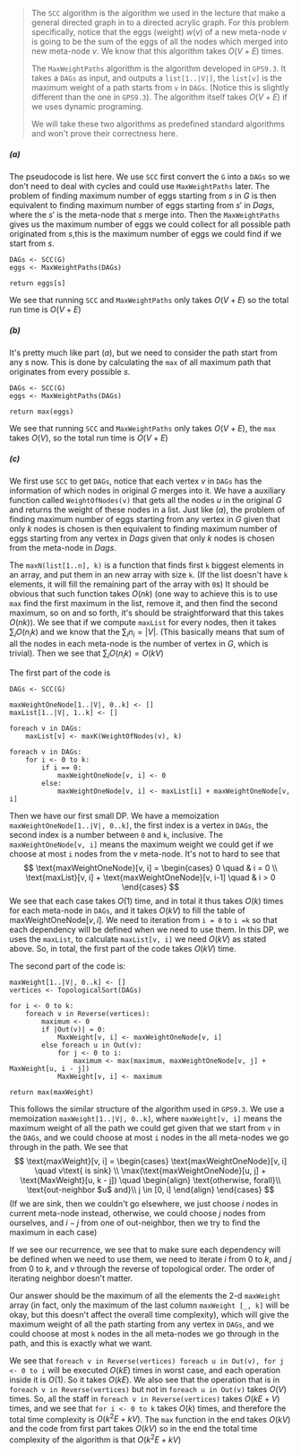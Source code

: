 >The `SCC` algorithm is the algorithm we used in the lecture that make a general directed graph in to a directed acrylic graph. For this problem specifically, notice that the eggs (weight) $w(v)$ of a new meta-node $v$ is going to be the sum of the eggs of all the nodes which merged into new meta-node $v$. We know that this algorithm takes $O(V + E)$ times.
>
>The `MaxWeightPaths` algorithm is the algorithm developed in `GPS9.3`. It takes a `DAGs` as input, and outputs a `list[1..|V|]`, the `list[v]` is the maximum weight of a path starts from `v` in `DAGs`. (Notice this is slightly different than the one in `GPS9.3`). The algorithm itself takes $O(V+E)$ if we uses dynamic programing.
>
>We will take these two algorithms as predefined standard algorithms and won't prove their correctness here.

##### (a)

The pseudocode is list here. We use `SCC` first convert the `G` into a `DAGs` so we don't need to deal with cycles and could use `MaxWeightPaths` later. The problem of finding maximum number of eggs starting from $s$ in $G$ is then equivalent to finding maximum number of eggs starting from $s'$ in $Dags$, where the $s'$ is the meta-node that $s$ merge into. Then the `MaxWeightPaths` gives us the maximum number of eggs we could collect for all possible path originated from $s$,this is the maximum number of eggs we could find if we start from $s$.

```pseudocode
DAGs <- SCC(G)
eggs <- MaxWeightPaths(DAGs)

return eggs[s]
```

We see that running `SCC` and `MaxWeightPaths` only takes $O(V + E)$ so the total run time is $O(V+E)$

##### (b)

It's pretty much like part $(a)$, but we need to consider the path start from any $s$ now. This is done by calculating the `max` of all maximum path that originates from every possible $s$.  

```pseudocode
DAGs <- SCC(G)
eggs <- MaxWeightPaths(DAGs)

return max(eggs)
```

We see that running `SCC` and `MaxWeightPaths` only takes $O(V + E)$, the `max` takes $O(V)$, so the total run time is $O(V+E)$

##### (c)

We first use `SCC` to get `DAGs`, notice that each vertex $v$ in `DAGs` has the information of which nodes in original $G$ merges into it. We have a auxiliary function called `WeightOfNodes(v)` that gets all the nodes $u$ in the original $G$ and returns the weight of these nodes in a list. Just like $(a)$, the problem of finding maximum number of eggs starting from any vertex in $G$ given that only $k$ nodes is chosen is then equivalent to finding maximum number of eggs starting from any vertex in $Dags$ given that only $k$ nodes is chosen from the meta-node in $Dags$.

The `maxN(list[1..n], k)` is a function that finds first `k` biggest elements in an array, and put them in an new array with size `k`. (If the list doesn't have `k` elements, it will fill the remaining part of the array with `0`s) It should be obvious that such function takes $O(nk)$ (one way to achieve this is to use `max` find the first maximum in the list, remove it, and then find the second maximum, so on and so forth, it's should be straightforward that this takes $O(nk)$). We see that if we compute `maxList` for every nodes, then it takes $\sum _i O(n_i k)$ and we know that the $\sum_i n_i = |V|$. (This basically means that sum of all the nodes in each meta-node is the number of vertex in $G$, which is trivial). Then we see that $\sum _i O(n_i k) = O(kV)$

The first part of the code is

```pseudocode
DAGs <- SCC(G)

maxWeightOneNode[1..|V|, 0..k] <- []
maxList[1..|V|, 1..k] <- []

foreach v in DAGs:
	maxList[v] <- maxK(WeightOfNodes(v), k) 

foreach v in DAGs:
	for i <- 0 to k:
		if i == 0:
			maxWeightOneNode[v, i] <- 0
		else:
			maxWeightOneNode[v, i] <- maxList[i] + maxWeightOneNode[v, i]
```

Then we have our first small DP. We have a memoization `maxWeightOneNode[1..|V|, 0..k]`, the first index is a vertex in `DAGs`, the second index is a number between `0` and `k`, inclusive. The `maxWeightOneNode[v, i]` means the maximum weight we could get if we choose at most `i` nodes from the $v$ meta-node. It's not to hard to see that
$$
\text{maxWeightOneNode}[v, i] =  \begin{cases}
0 \quad & i = 0 \\
\text{maxList}[v, i] + \text{maxWeightOneNode}[v, i-1] \quad & i > 0
\end{cases}
$$
We see that each case takes $O(1)$ time, and in total it thus takes $O(k)$ times for each meta-node in `DAGs`, and it takes $O(kV)$ to fill the table of $\text{maxWeightOneNode}[v, i]$. We need to iteration from `i = 0`  to `i =k` so that each dependency will be defined when we need to use them. In this DP, we uses the `maxList`, to calculate `maxList[v, i]` we need $O(kV)$ as stated above. So, in total, the first part of the code takes $O(kV)$ time.

The second part of the code is:

```pseudocode
maxWeight[1..|V|, 0..k] <- []
vertices <- TopologicalSort(DAGs)

for i <- 0 to k:
    foreach v in Reverse(vertices):
        maximum <- 0
        if |Out(v)| = 0:
        	MaxWeight[v, i] <- maxWeightOneNode[v, i]
        else foreach u in Out(v):
            for j <- 0 to i:
                maximum <- max(maximum, maxWeightOneNode[v, j] + MaxWeight[u, i - j])
       		MaxWeight[v, i] <- maximum

return max(maxWeight)
```

This follows the similar structure of the algorithm used in `GPS9.3`. We use a memoization `maxWeight[1..|V|, 0..k]`, where `maxWeight[v, i]` means the maximum weight of all the path we could get given that we start from `v` in the `DAGs`, and we could choose at most `i` nodes in the all meta-nodes we go through in the path. We see that
$$
\text{maxWeight}[v, i] = \begin{cases}
	\text{maxWeightOneNode}[v, i] \quad v\text{ is sink} \\
	\max(\text{maxWeightOneNode}[u, j] + \text{MaxWeight}[u, k - j]) \quad \begin{align}
		\text{otherwise, forall}\\
		\text{out-neighbor $u$ and}\\
		j \in [0, i]
	\end{align}
\end{cases}
$$
 (If we are sink, then we couldn't go elsewhere, we just choose $i$ nodes in current meta-node instead, otherwise, we could choose $j$ nodes from ourselves, and $i - j$ from one of out-neighbor, then we try to find the maximum in each case)

If we see our recurrence, we see that to make sure each dependency will be defined when we need to use them, we need to iterate $i$ from $0$ to $k$, and $j$ from $0$ to $k$, and $v$ through the reverse of topological order. The order of iterating neighbor doesn't matter. 

Our answer should be the maximum of all the elements the 2-d `maxWeight` array (in fact, only the maximum of the last column `maxWeight [_, k]` will be okay, but this doesn't affect the overall time complexity), which will give the maximum weight of all the path starting from any vertex in `DAGs`, and we could choose at most `k` nodes in the all meta-nodes we go through in the path, and this is exactly what we want. 

We see that `foreach v in Reverse(vertices) foreach u in Out(v), for j <- 0 to i` will be executed $O(kE)$ times in worst case, and each operation inside it is $O(1)$. So it takes $O(kE)$. We also see that the operation that is in `foreach v in Reverse(vertices)` but not in `foreach u in Out(v)` takes $O(V)$ times. So, all the staff in `foreach v in Reverse(vertices)` takes $O(kE + V)$ times, and we see that `for i <- 0 to k` takes $O(k)$ times, and therefore the total time complexity is $O(k^2E + kV)$. The `max` function in the end takes $O(kV)$ and the code from first part takes $O(kV)$ so in the end the total time complexity of the algorithm is that $O(k^2E + kV)$


